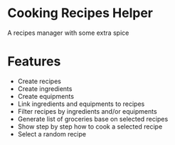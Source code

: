 # Cooking Recipes Helper

A recipes manager with some extra spice

# Features

- Create recipes
- Create ingredients
- Create equipments
- Link ingredients and equipments to recipes
- Filter recipes by ingredients and/or equipments
- Generate list of groceries base on selected recipes
- Show step by step how to cook a selected recipe
- Select a random recipe